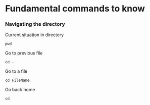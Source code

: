 # Fundamental commands to know
### Navigating the directory
Current situation in directory
```
pwd
```
 Go to previous file 
```
cd -
```
 Go to a file
```
cd FileName
```
 Go back home 
```
cd
```
